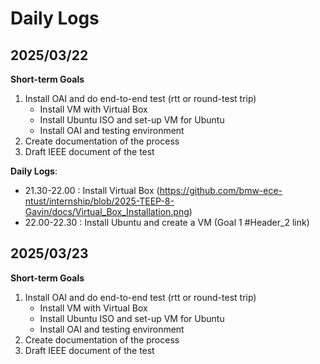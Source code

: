 # Daily Logs
## 2025/03/22
**Short-term Goals**
1. Install OAI and do end-to-end test (rtt or round-test trip)
   - Install VM with Virtual Box
   - Install Ubuntu ISO and set-up VM for Ubuntu
   - Install OAI and testing environment
2. Create documentation of the process
3. Draft IEEE document of the test

**Daily Logs**:
- 21.30-22.00 : Install Virtual Box (https://github.com/bmw-ece-ntust/internship/blob/2025-TEEP-8-Gavin/docs/Virtual_Box_Installation.png)
- 22.00-22.30 : Install Ubuntu and create a VM (Goal 1 #Header_2 link)

## 2025/03/23
**Short-term Goals**
1. Install OAI and do end-to-end test (rtt or round-test trip)
   - Install VM with Virtual Box
   - Install Ubuntu ISO and set-up VM for Ubuntu
   - Install OAI and testing environment
2. Create documentation of the process
3. Draft IEEE document of the test
